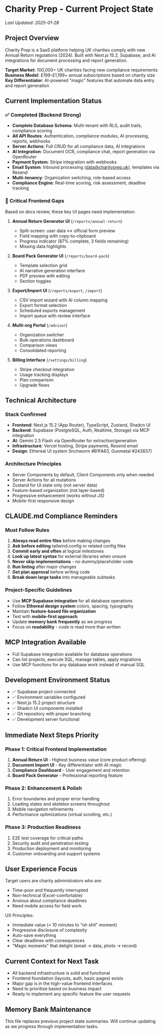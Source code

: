 # Charity Prep - Current Project State
*Last Updated: 2025-01-28*

## Project Overview
Charity Prep is a SaaS platform helping UK charities comply with new Annual Return regulations (2024). Built with Next.js 15.2, Supabase, and AI integrations for document processing and report generation.

**Target Market**: 100,000+ UK charities facing new compliance requirements
**Business Model**: £199-£1,199+ annual subscriptions based on charity size
**Key Differentiator**: AI-powered "magic" features that automate data entry and report generation

## Current Implementation Status

### ✅ Completed (Backend Strong)
- **Complete Database Schema**: Multi-tenant with RLS, audit trails, compliance scoring
- **All API Routes**: Authentication, compliance modules, AI processing, reports, webhooks
- **Server Actions**: Full CRUD for all compliance data, AI integrations
- **AI Integration**: Document OCR, compliance chat, report generation via OpenRouter
- **Payment System**: Stripe integration with webhooks
- **Email System**: Inbound processing (data@charityprep.uk), templates via Resend
- **Multi-tenancy**: Organization switching, role-based access
- **Compliance Engine**: Real-time scoring, risk assessment, deadline tracking

### 🚧 Critical Frontend Gaps
Based on docs review, these key UI pages need implementation:

1. **Annual Return Generator UI** (`/reports/annual-return`)
   - Split-screen: user data ↔ official form preview
   - Field mapping with copy-to-clipboard
   - Progress indicator (87% complete, 3 fields remaining)
   - Missing data highlights

2. **Board Pack Generator UI** (`/reports/board-pack`) 
   - Template selection grid
   - AI narrative generation interface
   - PDF preview with editing
   - Section toggles

3. **Export/Import UI** (`/reports/export`, `/import`)
   - CSV import wizard with AI column mapping
   - Export format selection
   - Scheduled exports management
   - Import queue with review interface

4. **Multi-org Portal** (`/advisor`)
   - Organization switcher
   - Bulk operations dashboard
   - Comparison views
   - Consolidated reporting

5. **Billing Interface** (`/settings/billing`)
   - Stripe checkout integration
   - Usage tracking displays
   - Plan comparison
   - Upgrade flows

## Technical Architecture

### Stack Confirmed
- **Frontend**: Next.js 15.2 (App Router), TypeScript, Zustand, Shadcn UI
- **Backend**: Supabase (PostgreSQL, Auth, Realtime, Storage) via MCP integration
- **AI**: Gemini 2.5 Flash via OpenRouter for extraction/generation
- **Infrastructure**: Vercel hosting, Stripe payments, Resend email
- **Design**: Ethereal UI system (Inchworm #B1FA63, Gunmetal #243837)

### Architecture Principles
- Server Components by default, Client Components only when needed
- Server Actions for all mutations
- Zustand for UI state only (not server data)
- Feature-based organization (not layer-based)
- Progressive enhancement (works without JS)
- Mobile-first responsive design

## CLAUDE.md Compliance Reminders

### Must Follow Rules
1. **Always read entire files** before making changes
2. **Ask before editing** tailwind.config or related config files
3. **Commit early and often** at logical milestones
4. **Look up latest syntax** for external libraries when unsure
5. **Never skip implementations** - no dummy/placeholder code
6. **Run linting** after major changes
7. **Get plan approval** before writing code
8. **Break down large tasks** into manageable subtasks

### Project-Specific Guidelines
- Use **MCP Supabase integration** for all database operations
- Follow **Ethereal design system** colors, spacing, typography
- Maintain **feature-based file organization**
- Test with **mobile-first approach**
- Update **memory bank frequently** as we progress
- Focus on **readability** - code is read more than written

## MCP Integration Available
- Full Supabase integration available for database operations
- Can list projects, execute SQL, manage tables, apply migrations
- Use MCP functions for any database work instead of manual SQL

## Development Environment Status
- ✅ Supabase project connected
- ✅ Environment variables configured  
- ✅ Next.js 15.2 project structure
- ✅ Shadcn UI components installed
- ✅ Git repository with proper branching
- ✅ Development server functional

## Immediate Next Steps Priority

### Phase 1: Critical Frontend Implementation
1. **Annual Return UI** - Highest business value (core product offering)
2. **Document Import UI** - Key differentiator with AI magic
3. **Compliance Dashboard** - User engagement and retention
4. **Board Pack Generator** - Professional reporting feature

### Phase 2: Enhancement & Polish
1. Error boundaries and proper error handling
2. Loading states and skeleton screens throughout
3. Mobile navigation refinements
4. Performance optimizations (virtual scrolling, etc.)

### Phase 3: Production Readiness
1. E2E test coverage for critical paths
2. Security audit and penetration testing
3. Production deployment and monitoring
4. Customer onboarding and support systems

## User Experience Focus
Target users are charity administrators who are:
- Time-poor and frequently interrupted
- Non-technical (Excel-comfortable)
- Anxious about compliance deadlines
- Need mobile access for field work

UX Principles:
- Immediate value (< 10 minutes to "oh shit" moment)
- Progressive disclosure of complexity
- Auto-save everything
- Clear deadlines with consequences
- "Magic moments" that delight (email → data, photo → record)

## Current Context for Next Task
- All backend infrastructure is solid and functional
- Frontend foundation (layouts, auth, basic pages) exists
- Major gap is in the high-value frontend interfaces
- Need to prioritize based on business impact
- Ready to implement any specific feature the user requests

## Memory Bank Maintenance
This file replaces previous project state summaries. Will continue updating as we progress through implementation tasks.